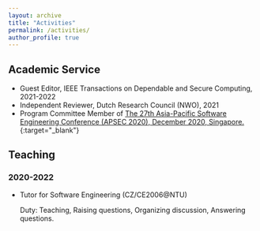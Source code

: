 ```yaml
---
layout: archive
title: "Activities"
permalink: /activities/
author_profile: true
---
```


## Academic Service
* Guest Editor, IEEE Transactions on Dependable and Secure Computing, 2021-2022
* Independent Reviewer, Dutch Research Council (NWO), 2021
* Program Committee Member of [The 27th Asia-Pacific Software Engineering Conference (APSEC 2020), December 2020, Singapore.](https://formal-analysis.com/apsec/2020/){:target="_blank"}

[comment]: <> (* Reviewer, National Satellite of Excellence &#40;NSoE&#41;, 2021)

## Teaching
### 2020-2022
* Tutor for Software Engineering (CZ/CE2006@NTU)

  Duty: Teaching, Raising questions, Organizing discussion, Answering questions.
